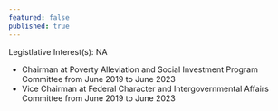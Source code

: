 ```yaml
---
featured: false
published: true
---
```

Legistlative Interest(s): NA

* Chairman at Poverty Alleviation and Social Investment Program Committee from June 2019 to June 2023
* Vice Chairman at Federal Character and Intergovernmental Affairs Committee from June 2019 to June 2023
